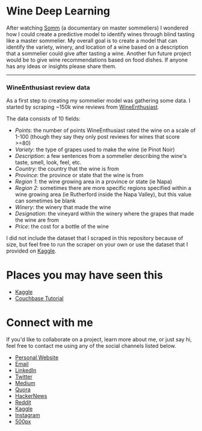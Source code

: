 # Wine Deep Learning

After watching [Somm](http://www.imdb.com/title/tt2204371/) (a documentary on master sommeliers) I wondered how I could create a predictive model to identify wines through blind tasting like a master sommelier. My overall goal is to create a model that can identify the variety, winery, and location of a wine based on a description that a sommelier could give after tasting a wine. Another fun future project would be to give wine recommendations based on food dishes. If anyone has any ideas or insights please share them.

---

### WineEnthusiast review data

As a first step to creating my sommelier model was gathering some data. I started by scraping ~150k wine reviews from [WineEnthusiast](http://www.winemag.com/?s=&drink_type=wine). 

The data consists of 10 fields:

- *Points*: the number of points WineEnthusiast rated the wine on a scale of 1-100 (though they say they only post reviews for wines that score >=80)
- *Variety*: the type of grapes used to make the wine (ie Pinot Noir)
- *Description*: a few sentences from a sommelier describing the wine's taste, smell, look, feel, etc.
- *Country*: the country that the wine is from
- *Province*: the province or state that the wine is from
- *Region 1*: the wine growing area in a province or state (ie Napa)
- *Region 2*: sometimes there are more specific regions specified within a wine growing area (ie Rutherford inside the Napa Valley), but this value can sometimes be blank
- *Winery*: the winery that made the wine
- *Designation*: the vineyard within the winery where the grapes that made the wine are from
- *Price*: the cost for a bottle of the wine 

I did not include the dataset that I scraped in this repository because of size, but feel free to run the scraper on your own or use the dataset that I provided on [Kaggle](https://www.kaggle.com/zynicide/wine-reviews).

# Places you may have seen this

- [Kaggle](https://www.kaggle.com/zynicide/wine-reviews)
- [Couchbase Tutorial](https://developer.couchbase.com/documentation/server/current/sdk/full-text-search-overview.html)

# Connect with me

If you'd like to collaborate on a project, learn more about me, or just say hi, feel free to contact me using any of the social channels listed below.

- [Personal Website](https://zackthoutt.com)
- [Email](mailto:zackarey.thoutt@colorado.edu)
- [LinkedIn](https://www.linkedin.com/in/zack-thoutt-57275655/)
- [Twitter](https://twitter.com/zthoutt)
- [Medium](https://medium.com/@zthoutt)
- [Quora](https://www.quora.com/profile/Zack-Thoutt)
- [HackerNews](https://news.ycombinator.com/submitted?id=zthoutt)
- [Reddit](https://www.reddit.com/user/zthoutt/)
- [Kaggle](https://www.kaggle.com/zynicide)
- [Instagram](https://www.instagram.com/zthoutt/)
- [500px](https://500px.com/zthoutt)
